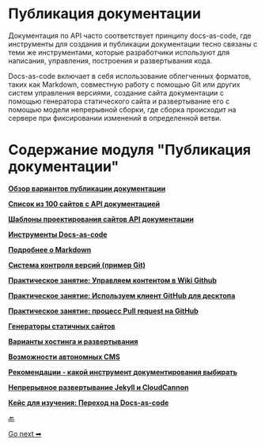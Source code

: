 # Публикация документации

Документация по API часто соответствует принципу docs-as-code, где инструменты для создания и публикации документации тесно связаны с теми же инструментами, которые разработчики используют для написания, управления, построения и развертывания кода.

Docs-as-code включает в себя использование облегченных форматов, таких как Markdown, совместную работу с помощью Git или других систем управления версиями, создание сайта документации с помощью генератора статического сайта и развертывание его с помощью модели непрерывной сборки, где сборка происходит на сервере при фиксировании изменений в определенной ветви.

# Содержание модуля "Публикация документации"

[**Обзор вариантов публикации документации**](Overview-for-publishing.md)

[**Список из 100 сайтов с API документацией**](API-doc-sites-list.md)

[**Шаблоны проектирования сайтов API документации**](Design-patterns.md)

[**Инструменты Docs-as-code**](Docs-as-code-tools.md)

[**Подробнее о Markdown**](More-about-Markdown.md)

[**Система контроля версий (пример Git)**](Version-control-system.md)

[**Практическое занятие: Управляем контентом в Wiki Github**](Manage-wiki-content.md)

[**Практическое занятие: Используем клиент GitHub для десктопа**](Use-GitHub-Desktop.md)

[**Практическое занятие: процесс Pull request на GitHub**](Pull-request-workflows.md)

[**Генераторы статичных сайтов**](Static-site-generators.md)

[**Варианты хостинга и развертывания**](Hosting-and-deployment-options.md)

[**Возможности автономных CMS**](Headless-cms-options.md)

[**Рекомендации - какой инструмент документирования выбирать**](Which-tool-choose.md)

[**Непрерывное развертывание Jekyll и CloudCannon**](Jekyll-and-cloudCannon.md)

[**Кейс для изучения: Переход на Docs-as-code**](Switching-tools.md)

[🔙](../conceptual-topics/assess-conceptual-content.md)

[Go next ➡](Overview-for-publishing.md)
